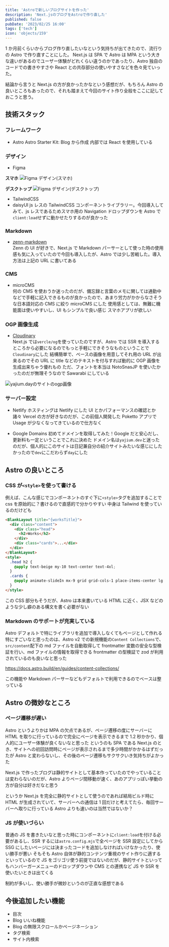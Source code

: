 ```yaml
---
title: 'Astroで新しいブログサイトを作った'
description: 'Next.jsのブログをAstroで作り直した'
published: false
pubDate: '2023/02/25 16:00'
tags: ['tech']
icon: 'objects/159'
---
```


1 か月前くらいからブログ作り直したいなという気持ちが出てきたので、流行りの Astro で作り直すことにした。
Next.js は SPA で Astro は MPA という大きな違いがあるのでユーザー体験がどれくらい違うのかであったり、Astro 独自のコードでの書きやすさや React との共存部分の使いやすさなどを色々見ていった。

結論から言うと Next.js の方が良かったかなという感想だが、もちろん Astro の良いところもあったので、それも踏まえて今回のサイト作り全般をここに記しておこうと思う。

## 技術スタック

### フレームワーク

- Astro
  Astro Starter Kit: Blog から作成
  内部では React を使用している

### デザイン

- Figma

**スマホ**
![Figma デザイン(スマホ)](https://images.site.yajihum.dev/images/2023/02/create_new_blog/figma_smartphone.png)

**デスクトップ**
![Figma デザイン(デスクトップ)](https://images.site.yajihum.dev/images/2023/02/create_new_blog/figma_desctop.png)

- TailwindCSS
- daisyUI
  js レスの TailwindCSS コンポーネントライブラリー。今回導入してみて、js レスであるためスマホ用の Navigation ドロップダウンを Astro で `client:load`せずに動かせたりするのが良かった

### Markdown

- [zenn-markdown](https://zenn.dev/rorisutarou/articles/ec3871ec55693d)  
  Zenn の UI が好きで、Next.js で Markdown パーサーとして使った時の使用感も気に入っていたので今回も導入したが、Astro では少し苦戦した。導入方法は上記の URL に書いてある

### CMS

- microCMS  
  何の CMS を使おうか迷ったのだが、備忘録と言葉のメモに関しては通勤中などで手軽に記入できるものが良かったので、あまり労力がかからなさそうな日本語対応の CMS に絞り microCMS にした
  使用感としては、無難に機能面は使いやすいし、UI もシンプルで良い感じ
  スマホアプリが欲しい

### OGP 画像生成

- [Cloudinary](https://catnose.me/notes/cloudinary-dynamic-ogp-image)  
  Next.js では`vercle/og`を使っていたのですが、Astro では SSR を導入するところから必要になるのでもっと手軽にできそうなものということで`Cloudinary`にした
  結構簡単で、ベースの画像を用意してそれ用の URL が出来るのでその URL に title などのテキストを付与すれば動的に OGP 画像を生成出来ちゃう優れもの
  ただ、フォントを本当は NotoSnasJP を使いたかったのだが無理そうなので Sawarabi にしている

![yajium.dayのサイトのogp画像](https://images.site.yajihum.dev/images/2023/02/create_new_blog/ogp_image.png)

### サーバー設定

- Netlify
  ホスティングは Netlify にした
  UI とかパフォーマンスの確認とか諸々 Vercel の方が好きなのだが、この前個人開発した Poketto アプリで Usage が少なくなってきているので仕方なく

- Google Domains
  初めてドメインを取得してみた！Google だと安心だし、更新料も一定ということでこれに決めた
  ドメイン名は`yajium.dev`と迷ったのだが、個人的にこのサイトは日記兼自分の紹介サイトみたいな感じにしたかったので`dev`にこだわらず`day`にした

## Astro の良いところ

### CSS が`<style>`を使って書ける

例えば、こんな感じでコンポーネントのすぐ下に`<style>`タグを追加することで css を原始的に？書けるので直感的で分かりやすい
中身は Tailwind を使っているのだけども

```html :works.astro
<BlankLayout title="{worksTitle}">
  <div class="content">
    <div class="head">
      <h2>Works</h2>
    </div>
    <div class="cards">...</div>
  </div>
</BlankLayout>
<style>
  .head h2 {
    @apply text-beige my-10 text-center text-4xl;
  }
  .cards {
    @apply animate-slideIn mx-9 grid grid-cols-1 place-items-center lg:grid-cols-3 lg:gap-6;
  }
</style>
```

この CSS 部分もそうだが、Astro は本来書いている HTML に近く、JSX などのような少し癖のある構文を書く必要がない

### Markdown のサポートが充実している

Astro デフォルトで特にライブラリを追加で導入しなくてもページとして作れる
特にすごいなと思ったのは、Astro v2 での新規機能の`Content Collections`で、`src/content`配下の md ファイルを自動取得して frontmatter 変数の安全な型検証を行い、md ファイルの情報を取得できる
frontmatter の型検証で zod が利用されているのも良いなと思った

https://docs.astro.build/en/guides/content-collections/

この機能や Markdown パーサーなどもデフォルトで利用できるのでベースは整っている

## Astro の微妙なところ

### ページ遷移が遅い

Astro というよりかは MPA の欠点であるが、ページ遷移の度にサーバーに HTML を取りに行っているので完全にページを表示できるまで 1.2 秒かかり、個人的にユーザー体験が良くないなと思った
というのも SPA である Next.js のとき、サイトへの初回訪問時にページが表示されるまで多少時間がかかるはずだったが Astro と変わらないし、その後のページ遷移もサクサクいき気持ちがよかった

Next.js で作ったブログは静的サイトとして基本作っていたのでやっていることは変わらないのだが、Astro よりページ間移動が速く、あのアプリっぽい挙動の方が自分は好きだなと思う

というか Next.js を完全に静的サイトとして使うのであれば結局ビルド時に HTML が生成されていて、サーバーへの通信は 1 回だけと考えてたら、毎回サーバーへ取りに行っている Astro よりも速いのは当然ではないか？

### JS が使いづらい

普通の JS を書きたいなと思った時にコンポーネントに`client:load`を付ける必要があるし、SSR するには`astro.config.mjs`で全ページを SSR 設定にしてから SSG にしたいページには決まったコードを追加しなければいけなかったり、使い勝手が悪い
そもそも Astro 自体が静的コンテンツ重視のサイト作りに適するといっているので JS をゴリゴリ使う前提ではないのだが、静的サイトといってもハンバーガーメニューのドロップダウンや CMS との連携など JS や SSR を使いたいときは出てくる

制約が多いし、使い勝手が微妙というのが正直な感想である

## 今後追加したい機能

- 目次
- Blog いいね機能
- Blog の無限スクロールかページネーション
- タグ検索
- サイト内検索
